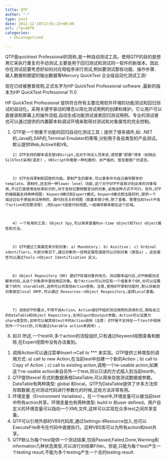 ```yaml
---
title: QTP
author: "-"
type: post
date: 2012-12-10T13:01:23+00:00
url: /?p=4879
categories:
  - Uncategorized

---
```

QTP是quicktest Professional的简称,是一种自动测试工具。使用QTP的目的是想用它来执行重复的手动测试,主要是用于回归测试和测试同一软件的新版本。因此你在测试前要考虑好如何对应用程序进行测试,例如要测试那些功能、操作步骤、输入数据和期望的输出数据等Mercury QuickTest 企业级自动化测试工具!


现在已经被惠普收购,正式名字为HP QuickTest Professional software ,最新的版本为HP QuickTest Professional 11.0


HP QuickTest Professional 提供符合所有主要应用软件环境的功能测试和回归测试的自动化。采用关键字驱动的理念以简化测试用例的创建和维护。它让用户可以直接录制屏幕上的操作流程,自动生成功能测试或者回归测试用例。专业的测试者也可以通过提供的内置脚本和调试环境来取得对测试和对象属性的完全控制。

  1) QTP是一个侧重于功能的回归自动化测试工具；提供了很多插件,如: .NET的,Java的,SAP的,Terminal Emulator的等等,分别用于各自类型的产品测试。默认提供Web,ActiveX和VB。 
  
  
  
    　　2) QTP支持的脚本语言是VBScript,这对于测试人员来说,感觉要"舒服"得多（如相比SilkTest采用C语言) 。VBScript毕竟是一种松散的、非严格的、普及面很广的语言。
  
  
  
    　　3) QTP支持录制和回放的功能。录制产生的脚本,可以拿来作为自己编写脚本的template。录制时,还支持一种lower level 功能,这个对于QTP不容易识别出来的对象有用,不过它是使用坐标来标识的,对于坐标位置频繁变动的对象,采用这种方式不可行。另外,QTP的编辑器支持两种视图: Keyword模式和Expert模式。Keyword模式想法是好的,提供一个 描述近似于原始测试用例的、跟代码无关的视图（我基本很少用,除了查看、管理当前test中各个action的完整流程) ,而Expert就是代码视图,一般编写脚本都在这个区域。
  
  
  
    　　4) 一个有用的工具: Object Spy,可以用来查看Run-time object和Test object属性和方法。
  
  
  
    　　5) QTP通过三类属性来识别对象: a) Mandatory； b) Assitive； c) Ordinal identifiers。大部分情况下,通过对象的一些特定属性值就可以识别对象（类型a) 。这些属性可以通过Tools->Object Identification 定义。
  
  
  
    　　6) Object Repository（OR) 是QTP存储对象的地方。测试脚本运行后,QTP根据测试脚本代码,从这个对象库中查找相应对象。每个Action可以对应有一个或者多个OR,也可以设置某个OR为 sharable的,这样可以供其他Action使用。注意,使用QTP录制功能时,默认将被测对象放在local OR中,可以通过 Resources->Object Respository,选择Local查看。
  
  
  
    　　7) 说到QTP的要点,不得不说Action。Action是QTP组织测试用例的具体形式,拥有自己的DataTable和Object Repository,支持Input和output参数。Action可以设置为share类型的,这样可以被其他test中的Action调用（注意: QTP是不支持在一个test中调用另外一个test的,只有通过sharable action来调用) 。
  
  
  
8) 如3) 所述,一个test中,多个action的流程组织,只有通过Keyword视图查看和删除,在Expert视图中没有办法看到。

1. 调用Action可以通过菜单Insert->Call to *** 来实现。QTP提供三种类型的调用方式: a) call to new Action,在当前test中创建一个新的Action；b) call to Copy of Action；c) call to existing action,调用一个re-usable action,如果这个re-usable action来自另外一个test,将以只读的方式插入到当前test中。
2.  QTP提供excel 形式的数据表格DataTable,可以用来存放测试数据或参数。DataTable有两种类型: global 和local。QTP为DataTable提供了许多方法供存取数据,在对测试代码进行参数化的时候,这些方法非常有用。
3.  环境变量（Environment Variables) 。在一个test中,环境变量可以被当前test中所有action共享。环境变量也有两种类型: build in 和user defined。用户自定义的环境变量可以指向一个XML文件,这样可以实现在众多test之间共享变量。
4.  QTP可以引用外部的VBS代码库,通过Settings-》Resource加入,也可以ExecuteFile命令在代码中直接执行。这种VBS库可以为所有action和test共享。
5.  QTP默认为每个test提供一个测试结果,包括Passed,Failed,Done,Warning和information几种状态类型,可以进行对结果Filter。但是,只能为每个test产生一个testing result,不能为多个testing产生一个总的testing result.
 